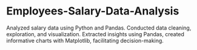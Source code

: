 # Employees-Salary-Data-Analysis
Analyzed salary data using Python and Pandas. Conducted data cleaning, exploration, and visualization. Extracted insights using Pandas, created informative charts with Matplotlib, facilitating decision-making.
